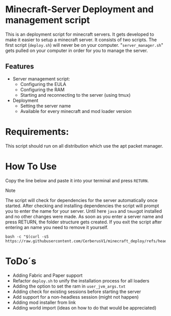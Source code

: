 # Minecraft-Server Deployment and management script
This is an deployment script for minecraft servers. It gets developed to make it easier to setup a minecraft server. It consists of two scripts. The first script (`deploy.sh`) will never be on your computer.   "`server_manager.sh`" gets pulled on your computer in order for you to manage the server.

## Features
- Server management script:
    - Configuring the EULA
    - Configuring the RAM
    - Starting and reconnecting to the server (using tmux)
- Deployment
    - Setting the server name
    - Available for every minecraft and mod loader version 
 


# Requirements:
This script should run on all distribution which use the apt packet manager.

# How To Use
Copy the line below and paste it into your terminal and press `RETURN`. 

>[!NOTE]
>The script will check for dependencies for the server automatically once started. After checking and installing dependencies the script will prompt you to enter the name for your server. Until here `java` and `tmux`got installed and no other changes were made. As soon as you enter a server name and press RETURN, the folder structure gets created. If you exit the script after entering an name you need to remove it yourself.


```
bash -c "$(curl -sS https://raw.githubusercontent.com/CerberusV1/minecraft_deploy/refs/heads/main/deploy.sh)"
```

# ToDo´s
- Adding Fabric and Paper support
- Refactor `deploy.sh` to unify the installation process for all loaders
- Adding the option to set the ram in `user_jvm_args.txt`
- Adding check for existing sessions before starting the server
- Add support for a non-headless session (might not happen)
- Adding mod installer from link
- Adding world import (ideas on how to do that would be appreciated) 